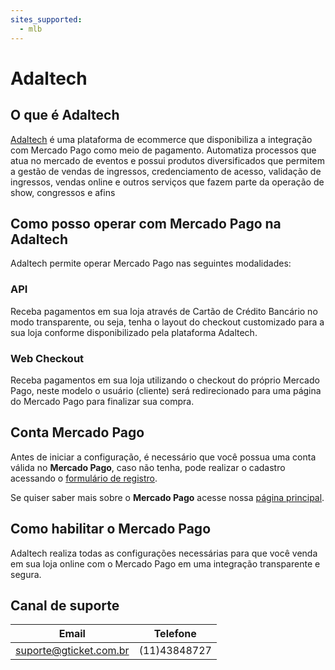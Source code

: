 ```yaml
---
sites_supported:
  - mlb
---
```


# Adaltech

## O que é Adaltech

[Adaltech](http://www.adaltech.com.br/) é uma plataforma de ecommerce que disponibiliza a integração com Mercado Pago como meio de pagamento. Automatiza processos que atua no mercado de eventos e possui produtos diversificados que permitem a gestão de vendas de ingressos, credenciamento de acesso, validação de ingressos, vendas online e outros serviços que fazem parte da operação de show, congressos e afins

## Como posso operar com Mercado Pago na Adaltech

Adaltech permite operar Mercado Pago nas seguintes modalidades:

### API

Receba pagamentos em sua loja através de Cartão de Crédito Bancário no modo transparente, ou seja, tenha o layout do checkout customizado para a sua loja conforme disponibilizado pela plataforma Adaltech.

### Web Checkout

Receba pagamentos em sua loja utilizando o checkout do próprio Mercado Pago, neste modelo o usuário (cliente) será redirecionado para uma página do Mercado Pago para finalizar sua compra.

## Conta Mercado Pago

Antes de iniciar a configuração, é necessário que você possua uma conta válida no **Mercado Pago**, caso não tenha, pode realizar o cadastro acessando o [formulário de registro](https://www.mercadopago.com.br/registration-mp?mode=mp).

Se quiser saber mais sobre o **Mercado Pago** acesse nossa [página principal](https://www.mercadopago.com.br/).

## Como habilitar o Mercado Pago

Adaltech realiza todas as configurações necessárias para que você venda em sua loja online com o Mercado Pago em uma integração transparente e segura.

## Canal de suporte

Email | Telefone
--|--
suporte@gticket.com.br |(11)43848727
